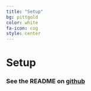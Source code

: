 ```yaml
---
title: "Setup"
bg: pittgold
color: white
fa-icon: cog
style: center
---
```


# Setup

### See the README on [github](https://github.com/LangmuirSim/langmuir)
